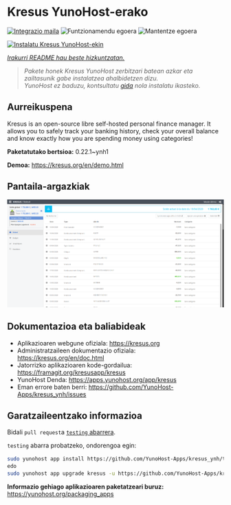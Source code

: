 <!--
Ohart ongi: README hau automatikoki sortu da <https://github.com/YunoHost/apps/tree/master/tools/readme_generator>ri esker
EZ editatu eskuz.
-->

# Kresus YunoHost-erako

[![Integrazio maila](https://apps.yunohost.org/badge/integration/kresus)](https://ci-apps.yunohost.org/ci/apps/kresus/)
![Funtzionamendu egoera](https://apps.yunohost.org/badge/state/kresus)
![Mantentze egoera](https://apps.yunohost.org/badge/maintained/kresus)

[![Instalatu Kresus YunoHost-ekin](https://install-app.yunohost.org/install-with-yunohost.svg)](https://install-app.yunohost.org/?app=kresus)

*[Irakurri README hau beste hizkuntzatan.](./ALL_README.md)*

> *Pakete honek Kresus YunoHost zerbitzari batean azkar eta zailtasunik gabe instalatzea ahalbidetzen dizu.*  
> *YunoHost ez baduzu, kontsultatu [gida](https://yunohost.org/install) nola instalatu ikasteko.*

## Aurreikuspena

Kresus is an open-source libre self-hosted personal finance manager. It allows you to safely track your banking history, check your overall balance and know exactly how you are spending money using categories!


**Paketatutako bertsioa:** 0.22.1~ynh1

**Demoa:** <https://kresus.org/en/demo.html>

## Pantaila-argazkiak

![Kresus(r)en pantaila-argazkia](./doc/screenshots/screenshot.png)

## Dokumentazioa eta baliabideak

- Aplikazioaren webgune ofiziala: <https://kresus.org>
- Administratzaileen dokumentazio ofiziala: <https://kresus.org/en/doc.html>
- Jatorrizko aplikazioaren kode-gordailua: <https://framagit.org/kresusapp/kresus>
- YunoHost Denda: <https://apps.yunohost.org/app/kresus>
- Eman errore baten berri: <https://github.com/YunoHost-Apps/kresus_ynh/issues>

## Garatzaileentzako informazioa

Bidali `pull request`a [`testing` abarrera](https://github.com/YunoHost-Apps/kresus_ynh/tree/testing).

`testing` abarra probatzeko, ondorengoa egin:

```bash
sudo yunohost app install https://github.com/YunoHost-Apps/kresus_ynh/tree/testing --debug
edo
sudo yunohost app upgrade kresus -u https://github.com/YunoHost-Apps/kresus_ynh/tree/testing --debug
```

**Informazio gehiago aplikazioaren paketatzeari buruz:** <https://yunohost.org/packaging_apps>
